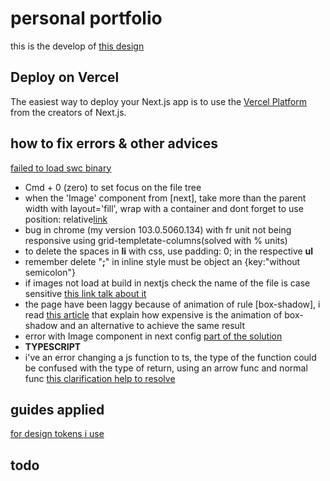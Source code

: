 # personal portfolio

this is the develop of [this design](https://www.figma.com/proto/AOKSFKoqjC7DLshc7Uu3Oo/web-portfolio?page-id=0%3A1&node-id=2%3A3&viewport=241%2C48%2C0.79&scaling=scale-down)

## Deploy on Vercel

The easiest way to deploy your Next.js app is to use the [Vercel Platform](https://vercel.com/new?utm_medium=default-template&filter=next.js&utm_source=create-next-app&utm_campaign=create-next-app-readme) from the creators of Next.js.

## how to fix errors & other advices

[failed to load swc binary](https://stackoverflow.com/questions/69816589/next-failed-to-load-swc-binary)

- Cmd + 0 (zero) to set focus on the file tree
- when the 'Image' component from [next], take more than the parent width with layout='fill', wrap with a container and dont forget to use position: relative[link](https://stackoverflow.com/questions/68920647/how-to-add-border-radius-to-next-js-image)
- bug in chrome (my version 103.0.5060.134) with fr unit not being responsive using grid-templetate-columns(solved with % units)
- to delete the spaces in **li** with css, use padding: 0; in the respective **ul**
- remember delete "**;**" in inline style must be object an {key:"without semicolon"}  
- if images not load at build in nextjs check the name of the file is case sensitive [this link talk about it](https://stackoverflow.com/questions/70797559/next-image-not-loading-in-production/70916637)
- the page have been laggy because of animation of rule [box-shadow], i read [this article](https://tobiasahlin.com/blog/how-to-animate-box-shadow/) that explain how expensive is the animation of box-shadow and an alternative to achieve the same result
- error with Image component in next config [part of the solution](https://stackoverflow.com/questions/69735652/nextjs-image-component-complaining-that-the-host-is-not-added-to-config-but-it)
- **TYPESCRIPT**
- i've an error changing a js function to ts, the type of the function could be confused with the type of return, using an arrow func and normal func [this clarification help to resolve](https://stackoverflow.com/questions/67213681/typescript-returns-error-when-a-function-type-is-functionalcomponent-but-not-fo)

## guides applied

[for design tokens i use](https://www.smashingmagazine.com/2021/07/global-local-styling-nextjs/)

## todo
